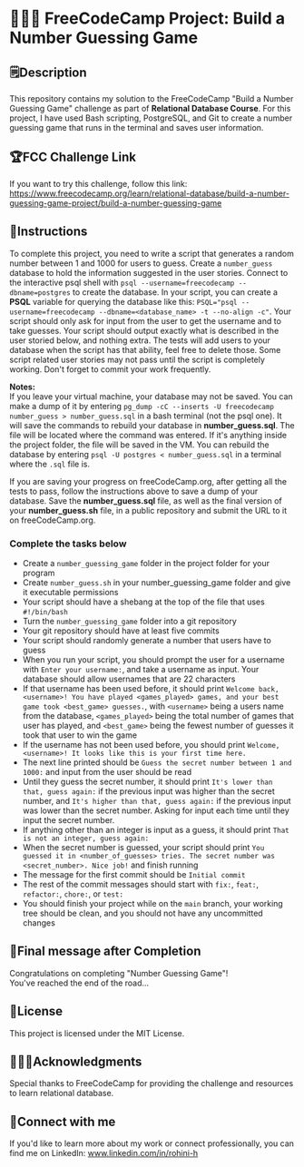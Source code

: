 # 👩🏻‍💻 FreeCodeCamp Project: Build a Number Guessing Game

## 🗒️Description
This repository contains my solution to the FreeCodeCamp "Build a Number Guessing Game" challenge as part of **Relational Database Course**. For this project, I have used Bash scripting, PostgreSQL, and Git to create a number guessing game that runs in the terminal and saves user information.

## 🏆FCC Challenge Link
If you want to try this challenge, follow this link:   
https://www.freecodecamp.org/learn/relational-database/build-a-number-guessing-game-project/build-a-number-guessing-game

## 📜Instructions
To complete this project, you need to write a script that generates a random number between 1 and 1000 for users to guess. Create a `number_guess` database to hold the information suggested in the user stories. Connect to the interactive psql shell with `psql --username=freecodecamp --dbname=postgres` to create the database. In your script, you can create a **PSQL** variable for querying the database like this: `PSQL="psql --username=freecodecamp --dbname=<database_name> -t --no-align -c"`. Your script should only ask for input from the user to get the username and to take guesses. Your script should output exactly what is described in the user storied below, and nothing extra. The tests will add users to your database when the script has that ability, feel free to delete those. Some script related user stories may not pass until the script is completely working. Don't forget to commit your work frequently.

**Notes:**   
If you leave your virtual machine, your database may not be saved. You can make a dump of it by entering `pg_dump -cC --inserts -U freecodecamp number_guess > number_guess.sql` in a bash terminal (not the psql one). It will save the commands to rebuild your database in **number_guess.sql**. The file will be located where the command was entered. If it's anything inside the project folder, the file will be saved in the VM. You can rebuild the database by entering `psql -U postgres < number_guess.sql` in a terminal where the `.sql` file is.

If you are saving your progress on freeCodeCamp.org, after getting all the tests to pass, follow the instructions above to save a dump of your database. Save the **number_guess.sql** file, as well as the final version of your **number_guess.sh** file, in a public repository and submit the URL to it on freeCodeCamp.org.

### Complete the tasks below
- Create a `number_guessing_game` folder in the project folder for your program
- Create `number_guess.sh` in your number_guessing_game folder and give it executable permissions
- Your script should have a shebang at the top of the file that uses `#!/bin/bash`
- Turn the `number_guessing_game` folder into a git repository
- Your git repository should have at least five commits
- Your script should randomly generate a number that users have to guess
- When you run your script, you should prompt the user for a username with `Enter your username:`, and take a username as input. Your database should allow usernames that are 22 characters
- If that username has been used before, it should print `Welcome back, <username>! You have played <games_played> games, and your best game took <best_game> guesses.`, with `<username>` being a users name from the database, `<games_played>` being the total number of games that user has played, and `<best_game>` being the fewest number of guesses it took that user to win the game
- If the username has not been used before, you should print `Welcome, <username>! It looks like this is your first time here.`
- The next line printed should be `Guess the secret number between 1 and 1000:` and input from the user should be read
- Until they guess the secret number, it should print `It's lower than that, guess again:` if the previous input was higher than the secret number, and `It's higher than that, guess again:` if the previous input was lower than the secret number. Asking for input each time until they input the secret number.
- If anything other than an integer is input as a guess, it should print `That is not an integer, guess again:`
- When the secret number is guessed, your script should print `You guessed it in <number_of_guesses> tries. The secret number was <secret_number>. Nice job!` and finish running
- The message for the first commit should be `Initial commit`
- The rest of the commit messages should start with `fix:`, `feat:`, `refactor:`, `chore:`, or `test:`
- You should finish your project while on the `main` branch, your working tree should be clean, and you should not have any uncommitted changes

## 🎇Final message after Completion
Congratulations on completing "Number Guessing Game"!  
You've reached the end of the road...

## 🔏License
This project is licensed under the MIT License.

## 🙇🏻‍♀️Acknowledgments
Special thanks to FreeCodeCamp for providing the challenge and resources to learn relational database.

## 🚀Connect with me
If you'd like to learn more about my work or connect professionally, you can find me on LinkedIn: www.linkedin.com/in/rohini-h
